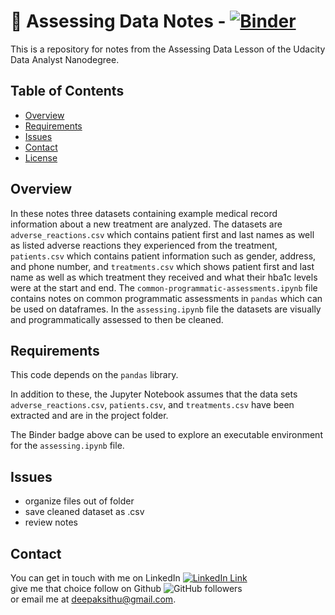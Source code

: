 
# :notebook: Assessing Data Notes -  [![Binder](https://mybinder.org/badge_logo.svg)](https://mybinder.org/v2/gh/deepaksithu/Assessing_Data_Notes/master?filepath=assessing.ipynb)
This is a repository for notes from the Assessing Data Lesson of the Udacity Data Analyst Nanodegree.

## Table of Contents
- [Overview](#overview)
- [Requirements](#requirements) 
- [Issues](#issues) 
- [Contact](#contact)
- [License](#license)

## Overview
In these notes three datasets containing example medical record information about a new treatment are analyzed. The datasets are `adverse_reactions.csv` which contains patient first and last names as well as listed adverse reactions they experienced from the treatment, `patients.csv`  which contains patient information such as gender, address, and phone number, and `treatments.csv` which shows patient first and last name as well as which treatment they received and what their hba1c levels were at the start and end. The `common-programmatic-assessments.ipynb` file contains notes on common programmatic assessments in `pandas` which can be used on dataframes. In the `assessing.ipynb` file the datasets are visually and programmatically assessed to then be cleaned.

## Requirements
This code depends on the `pandas` library.

In addition to these, the Jupyter Notebook assumes that the data sets `adverse_reactions.csv`, `patients.csv`, and `treatments.csv` have been extracted and are in the project folder.

The Binder badge above can be used to explore an executable environment for the `assessing.ipynb` file.

## Issues

- organize files out of folder
- save cleaned dataset as .csv
- review notes

## Contact
You can get in touch with me on LinkedIn [![LinkedIn Link](https://img.shields.io/badge/Connect-deepaksithu-blue.svg?logo=linkedin&longCache=true&style=social&label=Connect
)](https://www.linkedin.com/in/deepaksithu) <br>
give me that choice follow on Github      ![GitHub followers](https://img.shields.io/github/followers/deepaksithu?style=social)<br>
or email me at deepaksithu@gmail.com.
